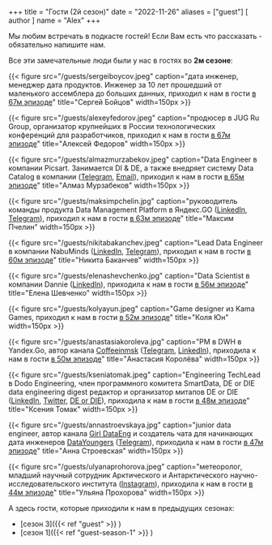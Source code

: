 +++
title = "Гости (2й сезон)"
date = "2022-11-26"
aliases = ["guest"]
[ author ]
  name = "Alex"
+++

Мы любим встречать в подкасте гостей! Если Вам есть что рассказать - обязательно напишите нам.

Все эти замечательные люди были у нас в гостях во **2м сезоне**:

{{< figure src="/guests/sergeiboycov.jpeg" caption="дата инженер, менеджер дата продуктов. Инженер за 10 лет прошедший от маленького ассемблера до больших данных, приходил к нам в гости [в 67м эпизоде](https://anchor.fm/data-coffee/episodes/67-S2E25---data--e1o9dla)" title="Сергей Бойцов" width=150px >}}

{{< figure src="/guests/alexeyfedorov.jpeg" caption="продюсер в JUG Ru Group, организатор крупнейших в России технологических конференций для разработчиков, приходил к нам в гости [в 67м эпизоде](https://anchor.fm/data-coffee/episodes/67-S2E25---data--e1o9dla)" title="Алексей Федоров" width=150px >}}

{{< figure src="/guests/almazmurzabekov.jpeg" caption="Data Engineer в компании Picsart. Занимается DI & DE, а также внедряет систему Data Catalog в компании ([Telegram](https://t.me/AlmazKG), [Email](mailto:almazmurzabekov2@gmail.com)), приходил к нам в гости [в 65м эпизоде](https://anchor.fm/data-coffee/episodes/65-S2E23--Data-catalogs-e1nk6sf)" title="Алмаз Мурзабеков" width=150px >}}

{{< figure src="/guests/maksimpchelin.jpg" caption="руководитель команды продукта Data Management Platform в Яндекс.GO ([LinkedIn](https://www.linkedin.com/in/maximpchelin/), [Telegram](https://t.me/PchelinM)), приходил к нам в гости [в 63м эпизоде](https://anchor.fm/data-coffee/episodes/63-S2E21--Data-Management-Platform-e1n0qbp)" title="Максим Пчелин" width=150px >}}

{{< figure src="/guests/nikitabakanchev.jpeg" caption="Lead Data Engineer в компании NabuMinds ([LinkedIn](http://linkedin.com/in/bakanchevn), [Telegram](https://t.me/analytics_engineer)), приходил к нам в гости [в 60м эпизоде](https://anchor.fm/data-coffee/episodes/60-S2E18--dbt--data-transformation-workflow-e1m5b6c)" title="Никита Баканчев" width=150px >}}

{{< figure src="/guests/elenashevchenko.jpg" caption="Data Scientist в компании Dannie ([LinkedIn](https://www.linkedin.com/in/елена-шевченко-360083129/)), приходила к нам в гости [в 56м эпизоде](https://anchor.fm/data-coffee/episodes/56-S2E14--Edge-ML-e1l01ad)" title="Елена Шевченко" width=150px >}}

{{< figure src="/guests/kolyayun.jpeg" caption="Game designer из Kama Games, приходил к нам в гости [в 52м эпизоде](https://anchor.fm/data-coffee/episodes/52-S2E10-e1jpsb9)" title="Коля Юн" width=150px >}}

{{< figure src="/guests/anastasiakoroleva.jpg" caption="PM в DWH в Yandex.Go, автор канала [Coffeeinmsk](https://t.me/coffeeinmsk) ([Telegram](https://t.me/konigan), [LinkedIn](https://www.linkedin.com/in/avkoroleva/)), приходила к нам в гости [в 50м эпизоде](https://anchor.fm/data-coffee/episodes/50-S2E8----e1j5iqg)" title="Анастасия Королёва" width=150px >}}

{{< figure src="/guests/kseniatomak.jpeg" caption="Engineering TechLead в Dodo Engineering, член программного комитета SmartData, DE or DIE data engineering digest редактор и организатор митапов DE or DIE ([LinkedIn](https://www.linkedin.com/in/ksenia-tomak/), [Twitter](https://twitter.com/if_no_then_yes), [DE or DIE](https://github.com/deordie/deordie-meetups)), приходила к нам в гости [в 48м эпизоде](https://anchor.fm/data-coffee/episodes/48-S2E6--Cooking-stages--pizza-scientists-e1ig6va)" title="Ксения Томак" width=150px >}}

{{< figure src="/guests/annastroevskaya.jpg" caption="junior data engineer, автор канала [Girl DataEng](https://t.me/hadoopgirl) и создатель чата для начинающих дата инженеров [DataYoungers](https://t.me/datalearn_community) ([Telegram](https://t.me/poppy_fox)), приходила к нам в гости [в 47м эпизоде](https://anchor.fm/data-coffee/episodes/47-S2E5--------community-e1i5ubm)" title="Анна Строевская" width=150px >}}

{{< figure src="/guests/ulyanaprohorova.jpeg" caption="метеоролог, младший научный сотрудник Арктического и Антарктического научно-исследовательского института ([Instagram](https://www.instagram.com/uuuuuulya/)), приходила к нам в гости [в 44м эпизоде](https://anchor.fm/data-coffee/episodes/44-S2E2-e1h868b)" title="Ульяна Прохорова" width=150px >}}

А здесь гости, которые приходили к нам в предыдущих сезонах:
 - [сезон 3]({{< ref "guest" >}} )
 - [сезон 1]({{< ref "guest-season-1" >}} )
